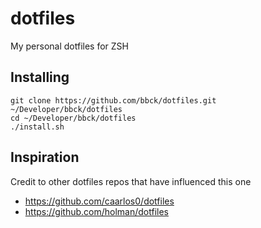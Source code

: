 # dotfiles
My personal dotfiles for ZSH

## Installing
```
git clone https://github.com/bbck/dotfiles.git ~/Developer/bbck/dotfiles
cd ~/Developer/bbck/dotfiles
./install.sh
```

## Inspiration
Credit to other dotfiles repos that have influenced this one
* https://github.com/caarlos0/dotfiles
* https://github.com/holman/dotfiles
